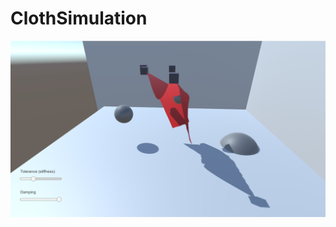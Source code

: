 # ClothSimulation

![screenshot](https://raw.githubusercontent.com/Mauriits/ClothSimulation/master/screenshot.png)
